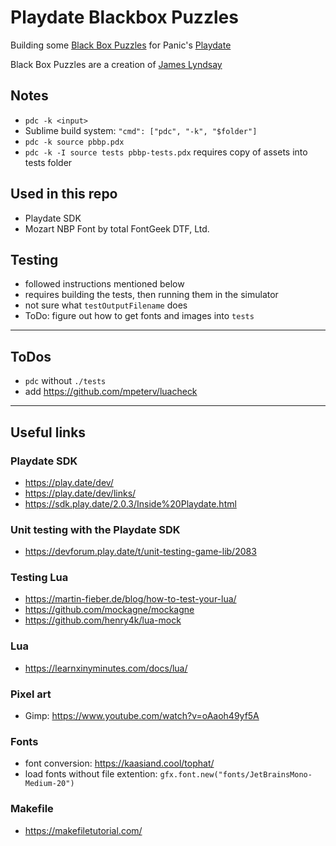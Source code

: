 # Playdate Blackbox Puzzles

Building some [Black Box Puzzles](http://blackboxpuzzles.workroomprds.com/) for Panic's [Playdate](https://play.date/)

Black Box Puzzles are a creation of [James Lyndsay](https://www.workroom-productions.com/)


## Notes
- `pdc -k <input>`
- Sublime build system: `"cmd": ["pdc", "-k", "$folder"]`
- `pdc -k source pbbp.pdx`
- `pdc -k -I source tests pbbp-tests.pdx` requires copy of assets into tests folder


## Used in this repo
- Playdate SDK
- Mozart NBP Font by total FontGeek DTF, Ltd.

## Testing
- followed instructions mentioned below
- requires building the tests, then running them in the simulator
- not sure what `testOutputFilename` does
- ToDo: figure out how to get fonts and images into `tests`

---

## ToDos
- `pdc` without `./tests`
- add https://github.com/mpeterv/luacheck

---

## Useful links

### Playdate SDK
- https://play.date/dev/
- https://play.date/dev/links/
- https://sdk.play.date/2.0.3/Inside%20Playdate.html

### Unit testing with the Playdate SDK
- https://devforum.play.date/t/unit-testing-game-lib/2083

### Testing Lua
- https://martin-fieber.de/blog/how-to-test-your-lua/
- https://github.com/mockagne/mockagne
- https://github.com/henry4k/lua-mock

### Lua
- https://learnxinyminutes.com/docs/lua/

### Pixel art
- Gimp: https://www.youtube.com/watch?v=oAaoh49yf5A

### Fonts
- font conversion: https://kaasiand.cool/tophat/
- load fonts without file extention: `gfx.font.new("fonts/JetBrainsMono-Medium-20")`

### Makefile
- https://makefiletutorial.com/
